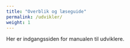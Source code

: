 ```yaml
---
title: "Overblik og læseguide"
permalink: /udvikler/
weight: 1
---
```


Her er indgangssiden for manualen til udviklere.